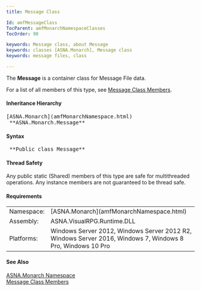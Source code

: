 ```yaml
---
title: Message Class

Id: amfMessageClass
TocParent: amfMonarchNamespaceClasses
TocOrder: 90

keywords: Message class, about Message
keywords: classes [ASNA.Monarch], Message class
keywords: message files, class

---
```


The **Message** is a container class for Message File data.

For a list of all members of this type, see [Message Class Members](amfMessageClassMembers.html).

#### Inheritance Hierarchy
<pre>[ASNA.Monarch](amfMonarchNamespace.html)  
 **ASNA.Monarch.Message**       </pre>

#### Syntax
<pre class="prettyprint"> **Public class Message**       </pre>

#### Thread Safety
Any public static (Shared) members of this type are safe for multithreaded operations. Any instance members are not guaranteed to be thread safe.
<!-- start -->

#### Requirements
<table class="dttable" cellspacing="0" cellpadding="4" width="60%">
           <colgroup>
            <col width="15%" style="font-weight:bold" />
            <col width="85%" />
          </colgroup>
          <tr>
            <td>Namespace:</td>
            <td>[ASNA.Monarch](amfMonarchNamespace.html)</td>
          </tr>
          <tr>
            <td>Assembly:</td>
            <td>ASNA.VisualRPG.Runtime.DLL</td>
          </tr>
         <tr>
            <td>Platforms:</td>
            <td> Windows Server 2012, Windows Server 2012 R2, Windows Server 2016, Windows 7, Windows 8 Pro, Windows 10 Pro</td>
         </tr>
</table>

<!-- end -->

#### See Also
[ASNA.Monarch Namespace](amfMonarchNamespace.html) <br /> [Message Class Members](amfMessageClassMembers.html) 

